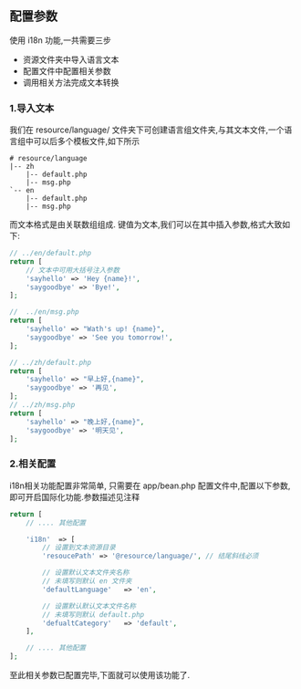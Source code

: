 ## 配置参数
使用 i18n 功能,一共需要三步

- 资源文件夹中导入语言文本
- 配置文件中配置相关参数
- 调用相关方法完成文本转换


### 1.导入文本
我们在 resource/language/ 文件夹下可创建语言组文件夹,与其文本文件,一个语言组中可以后多个模板文件,如下所示
``` shell
# resource/language
|-- zh
    |-- default.php
    |-- msg.php
`-- en
    |-- default.php
    |-- msg.php
```

而文本格式是由关联数组组成.
键值为文本,我们可以在其中插入参数,格式大致如下:
``` php
// ../en/default.php
return [
    // 文本中可用大括号注入参数
    'sayhello' => 'Hey {name}!',
    'saygoodbye' => 'Bye!',
];

//  ../en/msg.php
return [
    'sayhello' => "Wath's up! {name}",
    'saygoodbye' => 'See you tomorrow!',
];

// ../zh/default.php
return [
    'sayhello' => "早上好,{name}",
    'saygoodbye' => '再见',
];
// ../zh/msg.php
return [
    'sayhello' => "晚上好,{name}",
    'saygoodbye' => '明天见',
];
```
### 2.相关配置

i18n相关功能配置非常简单,
只需要在 app/bean.php 配置文件中,配置以下参数,即可开启国际化功能.参数描述见注释
``` php
return [
    // .... 其他配置

    'i18n'  => [
        // 设置到文本资源目录
        'resoucePath' => '@resource/language/', // 结尾斜线必须

        // 设置默认文本文件夹名称
        // 未填写则默认 en 文件夹
        'defaultLanguage'   => 'en',

        // 设置默认默认文本文件名称
        // 未填写则默认 default.php
        'defualtCategory'   => 'default',
    ],

    // .... 其他配置
];
```
至此相关参数已配置完毕,下面就可以使用该功能了.
